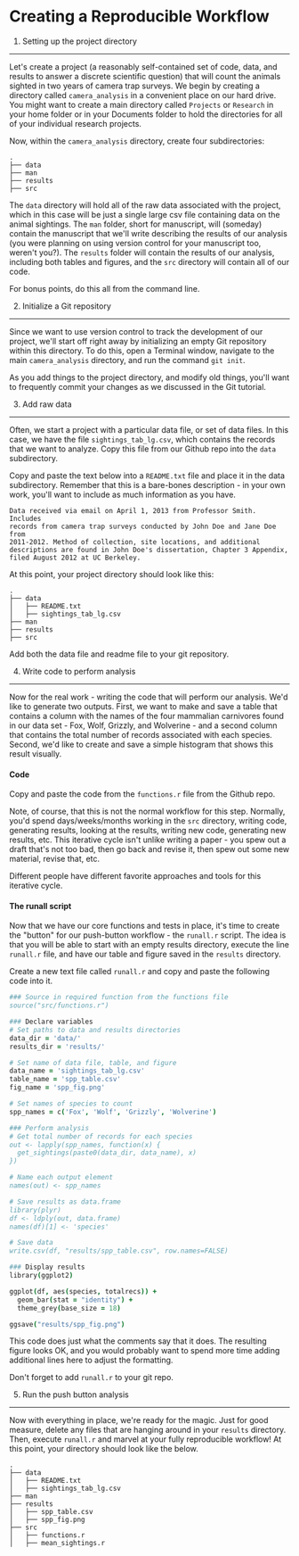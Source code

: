 Creating a Reproducible Workflow
================================

1.	Setting up the project directory
------------------------------------

Let's create a project (a reasonably self-contained set of code, data, and
results to answer a discrete scientific question) that will count the animals
sighted in two years of camera trap surveys. We begin by creating a directory
called `camera_analysis` in a convenient place on our hard drive. You might
want to create a main directory called `Projects` or `Research` in your home
folder or in your Documents folder to hold the directories for all of your
individual research projects.

Now, within the `camera_analysis` directory, create four subdirectories:

	.
	├── data
	├── man
	├── results
	├── src

The `data` directory will hold all of the raw data associated with the project,
which in this case will be just a single large csv file containing data on the
animal sightings. The `man` folder, short for manuscript, will (someday)
contain the manuscript that we'll write describing the results of our analysis
(you were planning on using version control for your manuscript too, weren't
you?). The `results` folder will contain the results of our analysis, including
both tables and figures, and the `src` directory will contain all of our code.

For bonus points, do this all from the command line.

2.	Initialize a Git repository
-------------------------------

Since we want to use version control to track the development of our project,
we'll start off right away by initializing an empty Git repository within this
directory. To do this, open a Terminal window, navigate to the main
`camera_analysis` directory, and run the command `git init`.

As you add things to the project directory, and modify old things, you'll want
to frequently commit your changes as we discussed in the Git tutorial.

3.	Add raw data
----------------

Often, we start a project with a particular data file, or set of data files. In
this case, we have the file `sightings_tab_lg.csv`, which contains the records
that we want to analyze. Copy this file from our Github repo into the `data`
subdirectory.

Copy and paste the text below into a `README.txt` file and place it in the data
subdirectory. Remember that this is a bare-bones description - in your own
work, you'll want to include as much information as you have.

	Data received via email on April 1, 2013 from Professor Smith. Includes
	records from camera trap surveys conducted by John Doe and Jane Doe from
	2011-2012. Method of collection, site locations, and additional
	descriptions are found in John Doe's dissertation, Chapter 3 Appendix,
	filed August 2012 at UC Berkeley.

At this point, your project directory should look like this:

	.
	├── data
	│   ├── README.txt
	│   ├── sightings_tab_lg.csv
	├── man
	├── results
	├── src

Add both the data file and readme file to your git repository.

4. Write code to perform analysis
---------------------------------

Now for the real work - writing the code that will perform our analysis. We'd
like to generate two outputs. First, we want to make and save a table that
contains a column with the names of the four mammalian carnivores found in our
data set - Fox, Wolf, Grizzly, and Wolverine - and a second column that
contains the total number of records associated with each species. Second, we'd
like to create and save a simple histogram that shows this result visually.

#### Code

Copy and paste the code from the `functions.r` file from the Github repo.

Note, of course, that this is not the normal workflow for this step. Normally,
you'd spend days/weeks/months working in the `src` directory, writing code, generating results, looking at the results, writing new code,
generating new results, etc. This iterative cycle isn't unlike writing a
paper - you spew out a draft that's not too bad, then go back and revise it,
then spew out some new material, revise that, etc.

Different people have different favorite approaches and tools for this
iterative cycle.

#### The runall script

Now that we have our core functions and tests in place, it's time to create the
"button" for our push-button workflow - the `runall.r` script. The idea is
that you will be able to start with an empty results directory, execute the
line `runall.r` file, and have our table and figure saved in the `results` directory.

Create a new text file called `runall.r` and copy and paste the following code
into it.

```coffee
### Source in required function from the functions file
source("src/functions.r")

### Declare variables
# Set paths to data and results directories
data_dir = 'data/'
results_dir = 'results/'

# Set name of data file, table, and figure
data_name = 'sightings_tab_lg.csv'
table_name = 'spp_table.csv'
fig_name = 'spp_fig.png'

# Set names of species to count
spp_names = c('Fox', 'Wolf', 'Grizzly', 'Wolverine')

### Perform analysis
# Get total number of records for each species
out <- lapply(spp_names, function(x) {
  get_sightings(paste0(data_dir, data_name), x)
})

# Name each output element
names(out) <- spp_names

# Save results as data.frame
library(plyr)
df <- ldply(out, data.frame)
names(df)[1] <- 'species'

# Save data
write.csv(df, "results/spp_table.csv", row.names=FALSE)

### Display results
library(ggplot2)

ggplot(df, aes(species, totalrecs)) +
  geom_bar(stat = "identity") +
  theme_grey(base_size = 18)

ggsave("results/spp_fig.png")
```

This code does just what the comments say that it does. The resulting figure
looks OK, and you would probably want to spend more time adding additional
lines here to adjust the formatting.

Don't forget to add `runall.r` to your git repo.

5. Run the push button analysis
-------------------------------

Now with everything in place, we're ready for the magic. Just for good measure,
delete any files that are hanging around in your `results` directory. Then,
execute `runall.r` and marvel at your fully reproducible workflow! At this point, your directory should look like the below.

	.
	├── data
	│   ├── README.txt
	│   ├── sightings_tab_lg.csv
	├── man
	├── results
	│   ├── spp_table.csv
	│   ├── spp_fig.png
	├── src
	│   ├── functions.r
	│   ├── mean_sightings.r
